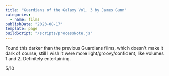 ```yaml
---
title: "Guardians of the Galaxy Vol. 3 by James Gunn"
categories:
  - name: films
publishDate: "2023-08-17"
template: page
buildScript: "/scripts/processNote.js"
---
```


Found this darker than the previous Guardians films, which doesn't make it dark of course, still I wish it were more light/groovy/confident, like volumes 1 and 2. Definitely entertaining.

5/10

